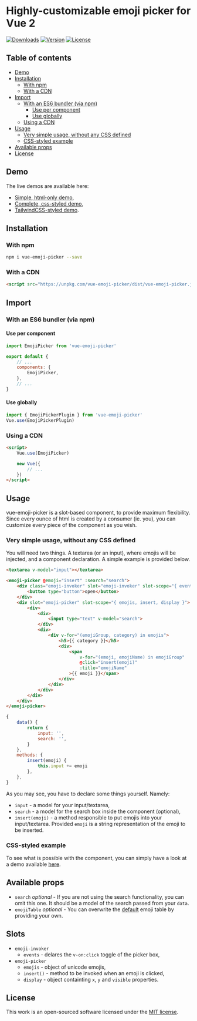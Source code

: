 # Highly-customizable emoji picker for Vue 2
<a href="https://www.npmjs.com/package/vue-emoji-picker"><img src="https://img.shields.io/npm/dt/vue-emoji-picker.svg" alt="Downloads"></a>
<a href="https://www.npmjs.com/package/vue-emoji-picker"><img src="https://img.shields.io/npm/v/vue-emoji-picker.svg" alt="Version"></a>
<a href="https://spdx.org/licenses/MIT.html"><img src="https://img.shields.io/npm/l/vue-emoji-picker.svg" alt="License"></a>

## Table of contents
- [Demo](#demo)
- [Installation](#installation)
    - [With npm](#with-npm)
    - [With a CDN](#with-a-cdn)
- [Import](#import)
    - [With an ES6 bundler (via npm)](#with-an-es6-bundler-via-npm)
        - [Use per component](#use-per-component)
        - [Use globally](#use-globally)
    - [Using a CDN](#using-a-cdn)
- [Usage](#usage)
    - [Very simple usage, without any CSS defined](#very-simple-usage-without-any-css-defined)
    - [CSS-styled example](#css-styled-example)
- [Available props](#available-props)
- [License](#license)


## Demo
The live demos are available here:
- [Simple, html-only demo](https://codepen.io/DCzajkowski/pen/JLypqP),
- [Complete, css-styled demo](https://codepen.io/DCzajkowski/pen/jzLzWp),
- [TailwindCSS-styled demo](https://codepen.io/DCzajkowski/pen/Brxvzj).

## Installation
### With npm
```bash
npm i vue-emoji-picker --save
```

### With a CDN
```html
<script src="https://unpkg.com/vue-emoji-picker/dist/vue-emoji-picker.js"></script>
```

## Import
### With an ES6 bundler (via npm)
#### Use per component
```js
import EmojiPicker from 'vue-emoji-picker'

export default {
    // ...
    components: {
        EmojiPicker,
    },
    // ...
}
```

#### Use globally
```js
import { EmojiPickerPlugin } from 'vue-emoji-picker'
Vue.use(EmojiPickerPlugin)
```

### Using a CDN
```html
<script>
    Vue.use(EmojiPicker)

    new Vue({
        // ...
    })
</script>
```

## Usage
vue-emoji-picker is a slot-based component, to provide maximum flexibility.
Since every ounce of html is created by a consumer (ie. you), you can customize every piece of the component as you wish.

### Very simple usage, without any CSS defined
You will need two things. A textarea (or an input), where emojis will be injected, and a component declaration. A simple example is provided below.
```html
<textarea v-model="input"></textarea>

<emoji-picker @emoji="insert" :search="search">
    <div class="emoji-invoker" slot="emoji-invoker" slot-scope="{ events }" v-on="events">
        <button type="button">open</button>
    </div>
    <div slot="emoji-picker" slot-scope="{ emojis, insert, display }">
        <div>
            <div>
                <input type="text" v-model="search">
            </div>
            <div>
                <div v-for="(emojiGroup, category) in emojis">
                    <h5>{{ category }}</h5>
                    <div>
                        <span
                            v-for="(emoji, emojiName) in emojiGroup"
                            @click="insert(emoji)"
                            :title="emojiName"
                        >{{ emoji }}</span>
                    </div>
                </div>
            </div>
        </div>
    </div>
</emoji-picker>
```

```js
{
    data() {
        return {
            input: '',
            search: '',
        }
    },
    methods: {
        insert(emoji) {
            this.input += emoji
        },
    },
}
```

As you may see, you have to declare some things yourself. Namely:
- `input` - a model for your input/textarea,
- `search` - a model for the search box inside the component (optional),
- `insert(emoji)` - a method responsible to put emojis into your input/textarea. Provided `emoji` is a string representation of the emoji to be inserted.

### CSS-styled example
To see what is possible with the component, you can simply have a look at a demo available [here](https://codepen.io/DCzajkowski/pen/jzLzWp).

## Available props
- `search` _optional_ - If you are not using the search functionality, you can omit this one. It should be a model of the search passed from your `data`.
- `emojiTable` _optional_ - You can overwrite the [default](https://github.com/DCzajkowski/vue-emoji-picker/blob/master/src/emojis.js) emoji table by providing your own.

## Slots
- `emoji-invoker`
    - `events` - delares the `v-on:click` toggle of the picker box,
- `emoji-picker`
    - `emojis` - object of unicode emojis,
    - `insert()` - method to be invoked when an emoji is clicked,
    - `display` - object containting `x`, `y` and `visible` properties.

## License
This work is an open-sourced software licensed under the [MIT license](https://opensource.org/licenses/MIT).
